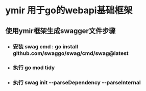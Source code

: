 # ymir 用于go的webapi基础框架

## 使用ymir框架生成swagger文件步骤
- ### 安装 swag cmd : go install github.com/swaggo/swag/cmd/swag@latest
- ### 执行 go mod tidy
- ### 执行 swag init --parseDependency --parseInternal